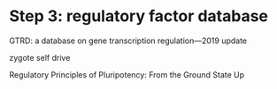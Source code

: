 # Step 3: regulatory factor database

GTRD: a database on gene transcription regulation—2019 update





zygote self drive

Regulatory Principles of Pluripotency: From the Ground State Up




